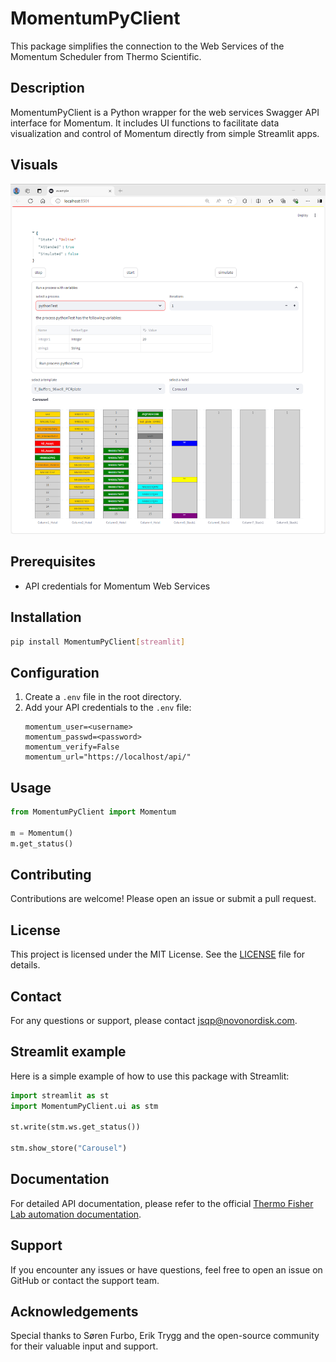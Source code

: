# MomentumPyClient

This package simplifies the connection to the Web Services of the Momentum Scheduler from Thermo Scientific.

## Description

MomentumPyClient is a Python wrapper for the web services Swagger API interface for Momentum. It includes UI functions to facilitate data visualization and control of Momentum directly from simple Streamlit apps.

## Visuals

![screenshot](https://github.com/novonordisk-research/MomentumPyClient/blob/main/screenshot.png)

## Prerequisites

- API credentials for Momentum Web Services

## Installation

```sh
pip install MomentumPyClient[streamlit]
```

## Configuration

1. Create a `.env` file in the root directory.
2. Add your API credentials to the `.env` file:
    ```env
    momentum_user=<username>
    momentum_passwd=<password>
    momentum_verify=False
    momentum_url="https://localhost/api/"
    ```

## Usage

```python
from MomentumPyClient import Momentum

m = Momentum()
m.get_status()
```

## Contributing

Contributions are welcome! Please open an issue or submit a pull request.

## License

This project is licensed under the MIT License. See the [LICENSE](LICENSE) file for details.

## Contact

For any questions or support, please contact [jsqp@novonordisk.com](mailto:jsqp@novonordisk.com).

## 

## Streamlit example

Here is a simple example of how to use this package with Streamlit:

```python
import streamlit as st
import MomentumPyClient.ui as stm

st.write(stm.ws.get_status())

stm.show_store("Carousel")
```

## Documentation

For detailed API documentation, please refer to the official [Thermo Fisher Lab automation documentation](https://apps.thermofisher.com/apps/lahr/LA_Online_Help_Resource/en-us/Content/Topics/Software/Web%20Services/(General)/WBSV%20about.htm).

## Support

If you encounter any issues or have questions, feel free to open an issue on GitHub or contact the support team.

## Acknowledgements

Special thanks to Søren Furbo, Erik Trygg and the open-source community for their valuable input and support.
